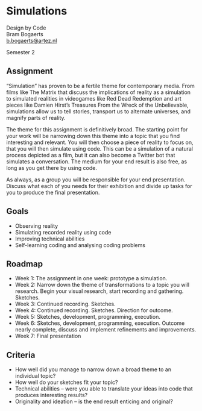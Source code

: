 # Simulations

Design by Code  
Bram Bogaerts  
[b.bogaerts@artez.nl](mailto:b.bogaerts@artez.nl)

Semester 2

## Assignment

“Simulation” has proven to be a fertile theme for contemporary media. From films like The Matrix that discuss the implications of reality as a simulation to simulated realities in videogames like Red Dead Redemption and art pieces like Damien Hirst’s Treasures From the Wreck of the Unbelievable, simulations allow us to tell stories, transport us to alternate universes, and magnify parts of reality.

The theme for this assignment is definitively broad. The starting point for your work will be narrowing down this theme into a topic that you find interesting and relevant. You will then choose a piece of reality to focus on, that you will then simulate using code. This can be a simulation of a natural process depicted as a film, but it can also become a Twitter bot that simulates a conversation. The medium for your end result is also free, as long as you get there by using code.

As always, as a group you will be responsible for your end presentation. Discuss what each of you needs for their exhibition and divide up tasks for you to produce the final presentation.

## Goals

-	Observing reality
-	Simulating recorded reality using code
-	Improving technical abilities
-	Self-learning coding and analysing coding problems

## Roadmap

-	Week 1: The assignment in one week: prototype a simulation.
-	Week 2: Narrow down the theme of transformations to a topic you will research. Begin your visual research, start recording and gathering. Sketches.
-	Week 3: Continued recording. Sketches.
-	Week 4: Continued recording. Sketches. Direction for outcome.
-	Week 5:  Sketches, development, programming, execution.
-	Week 6:  Sketches, development, programming, execution. Outcome nearly complete, discuss and implement refinements and improvements.
-	Week 7: Final presentation

## Criteria

-	How well did you manage to narrow down a broad theme to an individual topic?
-	How well do your sketches fit your topic?
-	Technical abilities – were you able to translate your ideas into code that produces interesting results?
-	Originality and ideation – is the end result enticing and original?
